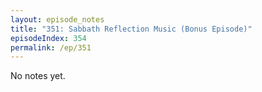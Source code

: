 ```yaml
---
layout: episode_notes
title: "351: Sabbath Reflection Music (Bonus Episode)"
episodeIndex: 354
permalink: /ep/351
---
```

No notes yet.
